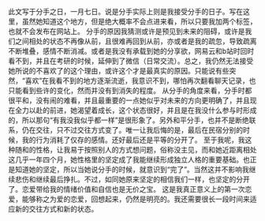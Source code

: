 此文写于分手之日，一月七日。说是分手实际上则是我接受分手的日子。写在这里，虽然她知道这个地方，但是绝大概率不会点进来看，所以只要我加两个标签，也就不会发布在网站上。
    分手的原因我猜测或许是预见到未来的阻碍，或许是我们之间相处的状态不再像从前，且很难再回到从前，亦或者是我的疏忽，导致疏离不断堆叠，感情不断消减。或者是我没有承载到她的分享欲，网易云和b站时回时看不到，并且在考研的时候，延伸到了微信（日常交流）。总之，我仍然无法接受她所说的不喜欢了的这个理由，或许这个才是最真实的原因。只能说有些突然，“喜欢”在我看不到的地方逐渐流逝，我意识不到，哪怕再次翻看聊天记录，也只能看到些许的变化，然而并没有到消失的程度。
    从分手的角度来看，分手时都很平和，没有闹的难看，并且最重要的一点她似乎对未来的方向更明确了，并且现在全力以赴的前进，她渴望着成长，这个状态很好，并且是在我没什么参与时形成的，所以那句“有我没我似乎都一样”是很形象了。另外和平分手，也并不是断绝联系，仍在交往，只不过交往方式变了。唯一让我后悔的是，最后在民宿分别的时候，我的行为消耗了仅存的感情。还好最后还是平等的分开了。
    至于我呢，我这种随和的性格，让我易于按照别人的方式想问题，俗称没主见，而和她近距离相处这几乎一年四个月，她性格里的坚定成了我能继续形成独立人格的重要基础。也正是知道她的坚定，所以当她说分手的时候，就意识到“完了”。当然这并不影响我继续悲伤和继续最后挣扎。不过，如同她原来坚定的相信我们一样，也坚定的分开了。恋爱带给我的情绪价值和自信也是无价之宝。
    这是我真正意义上的第一次恋爱，能够称之为爱的恋爱，回想起来，仍然是明亮的。我还需要很长一段时间来适应新的交往方式和新的状态。
